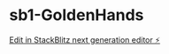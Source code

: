 # sb1-GoldenHands

[Edit in StackBlitz next generation editor ⚡️](https://stackblitz.com/~/github.com/Dera-Unegbu/sb1-GoldenHands)